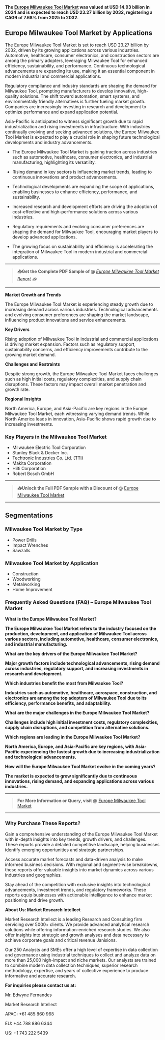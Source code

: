 <p><strong>The <a href="https://www.marketresearchintellect.com/download-sample/?rid=906867&amp;utm_source=Pulse-April-Europe&amp;utm_medium=852">Europe Milwaukee Tool Market</a> was valued at USD 14.93 billion in 2024 and is expected to reach USD 23.27 billion by 2032, registering a CAGR of 7.68% from 2025 to 2032.</strong></p><h2>Europe Milwaukee Tool Market by Applications&nbsp;</h2><p><p>The Europe Milwaukee Tool Market is set to reach USD 23.27 billion by 2032, driven by its growing applications across various industries. Automotive, healthcare, consumer electronics, and construction sectors are among the primary adopters, leveraging Milwaukee Tool for enhanced efficiency, sustainability, and performance. Continuous technological advancements are expanding its use, making it an essential component in modern industrial and commercial applications.</p><p>Regulatory compliance and industry standards are shaping the demand for Milwaukee Tool, prompting manufacturers to develop innovative, high-quality solutions. The shift toward automation, smart systems, and environmentally friendly alternatives is further fueling market growth. Companies are increasingly investing in research and development to optimize performance and expand application potential.</p><p>Asia-Pacific is anticipated to witness significant growth due to rapid industrialization and rising investments in infrastructure. With industries continually evolving and seeking advanced solutions, the Europe Milwaukee Tool Market is expected to play a crucial role in shaping future technological developments and industry advancements.</p></p><ul><li><p>The Europe Milwaukee Tool Market is gaining traction across industries such as automotive, healthcare, consumer electronics, and industrial manufacturing, highlighting its versatility.</p></li><li><p>Rising demand in key sectors is influencing market trends, leading to continuous innovations and product advancements.</p></li><li><p>Technological developments are expanding the scope of applications, enabling businesses to enhance efficiency, performance, and sustainability.</p></li><li><p>Increased research and development efforts are driving the adoption of cost-effective and high-performance solutions across various industries.</p></li><li><p>Regulatory requirements and evolving consumer preferences are shaping the demand for Milwaukee Tool, encouraging market players to develop advanced applications.</p></li><li><p>The growing focus on sustainability and efficiency is accelerating the integration of Milwaukee Tool in modern industrial and commercial applications.</p></li></ul><hr /><blockquote><p><strong><span class="font-[700]">📥Get the Complete PDF Sample of @ </span></strong><em><span class="font-[700]"><a href="https://www.marketresearchintellect.com/download-sample/?rid=906867&amp;utm_source=Pulse-April-Europe&amp;utm_medium=852" target="_blank" data-tracking-control-name="article-ssr-frontend-pulse_little-text-block" data-tracking-will-navigate="" data-test-link="">Europe Milwaukee Tool Market Report</a>&nbsp;📥</span></em></p></blockquote><hr /><p class="" data-start="77" data-end="360"><strong data-start="77" data-end="105">Market Growth and Trends</strong></p><p class="" data-start="77" data-end="360">The Europe Milwaukee Tool Market is experiencing steady growth due to increasing demand across various industries. Technological advancements and evolving consumer preferences are shaping the market landscape, influencing product innovations and service enhancements.</p><p class="" data-start="362" data-end="606"><strong data-start="362" data-end="377">Key Drivers</strong></p><p class="" data-start="362" data-end="606">Rising adoption of Milwaukee Tool in industrial and commercial applications is driving market expansion. Factors such as regulatory support, sustainability concerns, and efficiency improvements contribute to the growing market demand.</p><p class="" data-start="608" data-end="849"><strong data-start="608" data-end="637">Challenges and Restraints</strong></p><p class="" data-start="608" data-end="849">Despite strong growth, the Europe Milwaukee Tool Market faces challenges such as high initial costs, regulatory complexities, and supply chain disruptions. These factors may impact overall market penetration and growth rate.</p><p class="" data-start="851" data-end="1095"><strong data-start="851" data-end="872">Regional Insights</strong></p><p class="" data-start="851" data-end="1095">North America, Europe, and Asia-Pacific are key regions in the Europe Milwaukee Tool Market, each witnessing varying demand trends. While North America leads in innovation, Asia-Pacific shows rapid growth due to increasing investments.</p><p><h3>Key Players in the Milwaukee Tool Market </h3><ul><li>Milwaukee Electric Tool Corporation</li><li> Stanley Black & Decker Inc.</li><li> Techtronic Industries Co. Ltd. (TTI)</li><li> Makita Corporation</li><li> Hilti Corporation</li><li> Robert Bosch GmbH</li></ul></p><hr /><blockquote><p><strong>📥Unlock the Full PDF Sample with a Discount of @</strong> <a href="https://www.marketresearchintellect.com/ask-for-discount/?rid=906867&amp;utm_source=Pulse-April-Europe&amp;utm_medium=852">Europe Milwaukee Tool Market</a></p></blockquote><hr /><p><h2>Segmentations</h2><h3>Milwaukee Tool Market by Type</h3><ul><li>Power Drills</li><li> Impact Wrenches</li><li> Sawzalls</li></ul><h3>Milwaukee Tool Market by Application</h3><ul><li>Construction</li><li> Woodworking</li><li> Metalworking</li><li> Home Improvement</li></ul></p><h3><strong>Frequently Asked Questions (FAQ) &ndash; Europe Milwaukee Tool Market</strong></h3><p><strong>What is the Europe Milwaukee Tool Market?</strong></p><p><strong>The Europe Milwaukee Tool Market refers to the industry focused on the production, development, and application of Milwaukee Tool across various sectors, including automotive, healthcare, consumer electronics, and industrial manufacturing.</strong></p><p><strong>What are the key drivers of the Europe Milwaukee Tool Market?</strong></p><p><strong>Major growth factors include technological advancements, rising demand across industries, regulatory support, and increasing investments in research and development.</strong></p><p><strong>Which industries benefit the most from Milwaukee Tool?</strong></p><p><strong>Industries such as automotive, healthcare, aerospace, construction, and electronics are among the top adopters of Milwaukee Tool due to its efficiency, performance benefits, and adaptability.</strong></p><p><strong>What are the major challenges in the Europe Milwaukee Tool Market?</strong></p><p><strong>Challenges include high initial investment costs, regulatory complexities, supply chain disruptions, and competition from alternative solutions.</strong></p><p><strong>Which regions are leading in the Europe Milwaukee Tool Market?</strong></p><p><strong>North America, Europe, and Asia-Pacific are key regions, with Asia-Pacific experiencing the fastest growth due to increasing industrialization and technological advancements.</strong></p><p><strong>How will the Europe Milwaukee Tool Market evolve in the coming years?</strong></p><p><strong>The market is expected to grow significantly due to continuous innovations, rising demand, and expanding applications across various industries.</strong></p><hr /><blockquote><p><span class="font-[700]"><strong>For More Information or Query, visit&nbsp;@</strong>&nbsp;</span><span class="font-[700]"><a href="https://www.marketresearchintellect.com/product/global-milwaukee-tool-market/?utm_source=Linkedin&utm_medium=852" target="_blank" data-tracking-control-name="article-ssr-frontend-pulse_little-text-block" data-tracking-will-navigate="" data-test-link="">Europe Milwaukee Tool Market</a></span></p></blockquote><hr /><h3><strong data-start="0" data-end="31">Why Purchase These Reports?</strong></h3><p class="" data-start="35" data-end="297">Gain a comprehensive understanding of the Europe Milwaukee Tool Market with in-depth insights into key trends, growth drivers, and challenges. These reports provide a detailed competitive landscape, helping businesses identify emerging opportunities and strategic partnerships.</p><p class="" data-start="299" data-end="540">Access accurate market forecasts and data-driven analysis to make informed business decisions. With regional and segment-wise breakdowns, these reports offer valuable insights into market dynamics across various industries and geographies.</p><p class="" data-start="542" data-end="784">Stay ahead of the competition with exclusive insights into technological advancements, investment trends, and regulatory frameworks. These reports equip businesses with actionable intelligence to enhance market positioning and drive growth.</p><p><strong><span class="font-[700]">About Us: Market Research Intellect</span></strong></p><p><span class="">Market Research Intellect is a leading Research and Consulting firm servicing over 5000+ clients. We provide advanced analytical research solutions while offering information-enriched research studies.&nbsp;</span>We also offer insights into strategic and growth analyses and data necessary to achieve corporate goals and critical revenue Janisions.</p><p><span class="">Our 250 Analysts and SMEs offer a high level of expertise in data collection and governance using industrial techniques to collect and analyze data on more than 25,000 high-impact and niche markets. Our analysts are trained to combine modern data collection techniques, superior research methodology, expertise, and years of collective experience to produce informative and accurate research.</span></p><p><strong>For inquiries please contact us at:</strong></p><p>Mr. Edwyne Fernandes</p><p>Market Research Intellect</p><p>APAC: +61 485 860 968</p><p>EU: +44 788 886 6344</p><p>US: +1 743 222 5439</p>